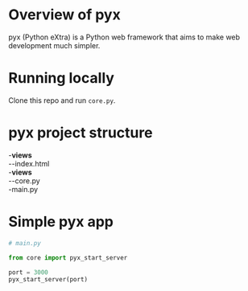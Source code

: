 # Overview of pyx
pyx (Python eXtra) is a Python web framework that aims to make web development much simpler.

# Running locally
Clone this repo and run <code>core.py</code>.

# pyx project structure
-<b>views</b><br/>
--index.html<br/>
-<b>views</b><br/>
--core.py<br/>
-main.py<br/>

# Simple pyx app
```py
# main.py

from core import pyx_start_server

port = 3000
pyx_start_server(port)
```